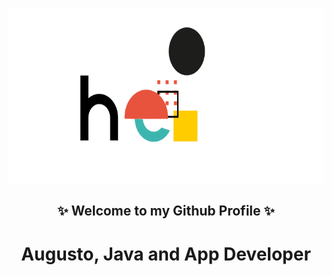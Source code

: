 
<p align="center" >
<img src="https://github.com/agul1no/agul1no/blob/main/hello_all.gif" width="800" height="280" />
<p/>

<h2 align="center" >✨ Welcome to my Github Profile ✨<h2/>
<h1 align="center" >Augusto, Java and App Developer <h1/>
    

<!--
**agul1no/agul1no** is a ✨ _special_ ✨ repository because its `README.md` (this file) appears on your GitHub profile.

Here are some ideas to get you started:

- 🔭 I’m currently working on ...
- 🌱 I’m currently learning ...
- 👯 I’m looking to collaborate on ...
- 🤔 I’m looking for help with ...
- 💬 Ask me about ...
- 📫 How to reach me: ...
- 😄 Pronouns: ...
- ⚡ Fun fact: ...
-->
